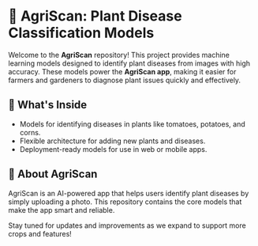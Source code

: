 # 🌾 AgriScan: Plant Disease Classification Models  

Welcome to the **AgriScan** repository! This project provides machine learning models designed to identify plant diseases from images with high accuracy. These models power the **AgriScan app**, making it easier for farmers and gardeners to diagnose plant issues quickly and effectively.  

## 🌱 What's Inside  
- Models for identifying diseases in plants like tomatoes, potatoes, and corns.  
- Flexible architecture for adding new plants and diseases.  
- Deployment-ready models for use in web or mobile apps.  

## 🚀 About AgriScan  
AgriScan is an AI-powered app that helps users identify plant diseases by simply uploading a photo. This repository contains the core models that make the app smart and reliable.  

Stay tuned for updates and improvements as we expand to support more crops and features!  
